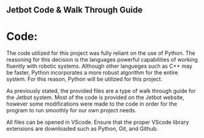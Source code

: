 ## Jetbot Code & Walk Through Guide

# Code:
The code utilized for this project was fully reliant on the use of Python. The reasoning for this decision is the languages powerful capabilities of working fluently with robotic systems. Although other langueges such as C++ may be faster, Python incorporates a more robust algorithm for the entire system. For this reason, Python will be utilized for this project. 

As previously stated, the provided files are a type of walk through guide for the Jetbot system. Most of the code is provided on the Jetbot website, however some modifications were made to the code in order for the program to run smoothly for our own project needs. 

All files can be opened in VScode. Ensure that the proper VScode library extensions are downloaded such as Python, Git, and Github.
